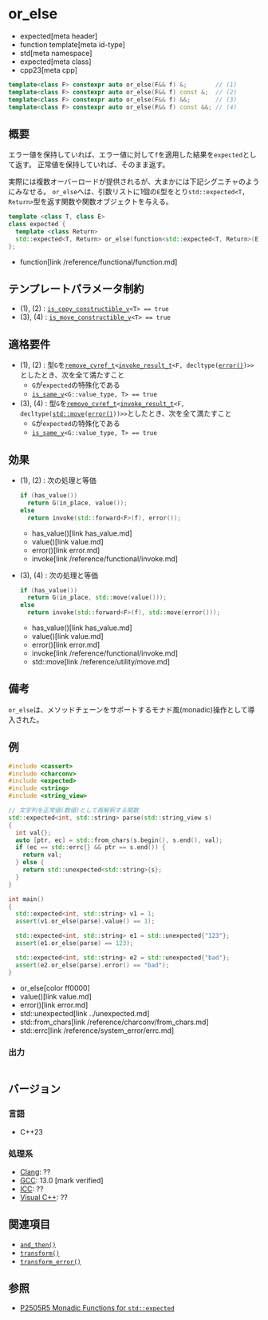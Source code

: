 # or_else
* expected[meta header]
* function template[meta id-type]
* std[meta namespace]
* expected[meta class]
* cpp23[meta cpp]

```cpp
template<class F> constexpr auto or_else(F&& f) &;        // (1)
template<class F> constexpr auto or_else(F&& f) const &;  // (2)
template<class F> constexpr auto or_else(F&& f) &&;       // (3)
template<class F> constexpr auto or_else(F&& f) const &&; // (4)
```

## 概要
エラー値を保持していれば、エラー値に対して`f`を適用した結果を`expected`として返す。
正常値を保持していれば、そのまま返す。

実際には複数オーバーロードが提供されるが、大まかには下記シグニチャのようにみなせる。
`or_else`へは、引数リストに1個の`E`型をとり`std::expected<T, Return>`型を返す関数や関数オブジェクトを与える。

```cpp
template <class T, class E>
class expected {
  template <class Return>
  std::expected<T, Return> or_else(function<std::expected<T, Return>(E)> func);
};
```
* function[link /reference/functional/function.md]


## テンプレートパラメータ制約
- (1), (2) : [`is_copy_constructible_v`](/reference/type_traits/is_copy_constructible.md)`<T> == true`
- (3), (4) : [`is_move_constructible_v`](/reference/type_traits/is_move_constructible.md)`<T> == true`


## 適格要件
- (1), (2) : 型`G`を[`remove_cvref_t`](/reference/type_traits/remove_cvref.md)`<`[`invoke_result_t`](/reference/type_traits/invoke_result.md)`<F, decltype(`[`error()`](error.md)`)>>`としたとき、次を全て満たすこと
    - `G`が`expected`の特殊化である
    - [`is_same_v`](/reference/type_traits/is_same.md)`<G::value_type, T> == true`
- (3), (4) : 型`G`を[`remove_cvref_t`](/reference/type_traits/remove_cvref.md)`<`[`invoke_result_t`](/reference/type_traits/invoke_result.md)`<F, decltype(`[`std::move`](/reference/utility/move.md)`(`[`error()`](error.md)`))>>`としたとき、次を全て満たすこと
    - `G`が`expected`の特殊化である
    - [`is_same_v`](/reference/type_traits/is_same.md)`<G::value_type, T> == true`


## 効果
- (1), (2) : 次の処理と等価
    ```cpp
    if (has_value())
      return G(in_place, value());
    else
      return invoke(std::forward<F>(f), error());
    ```
    * has_value()[link has_value.md]
    * value()[link value.md]
    * error()[link error.md]
    * invoke[link /reference/functional/invoke.md]

- (3), (4) : 次の処理と等価
    ```cpp
    if (has_value())
      return G(in_place, std::move(value()));
    else
      return invoke(std::forward<F>(f), std::move(error()));
    ```
    * has_value()[link has_value.md]
    * value()[link value.md]
    * error()[link error.md]
    * invoke[link /reference/functional/invoke.md]
    * std::move[link /reference/utility/move.md]


## 備考
`or_else`は、メソッドチェーンをサポートするモナド風(monadic)操作として導入された。


## 例
```cpp example
#include <cassert>
#include <charconv>
#include <expected>
#include <string>
#include <string_view>

// 文字列を正常値(数値)として再解釈する関数
std::expected<int, std::string> parse(std::string_view s)
{
  int val{};
  auto [ptr, ec] = std::from_chars(s.begin(), s.end(), val);
  if (ec == std::errc{} && ptr == s.end()) {
    return val;
  } else {
    return std::unexpected<std::string>{s};
  }
}

int main()
{
  std::expected<int, std::string> v1 = 1;
  assert(v1.or_else(parse).value() == 1);

  std::expected<int, std::string> e1 = std::unexpected{"123"};
  assert(e1.or_else(parse) == 123);

  std::expected<int, std::string> e2 = std::unexpected{"bad"};
  assert(e2.or_else(parse).error() == "bad");
}
```
* or_else[color ff0000]
* value()[link value.md]
* error()[link error.md]
* std::unexpected[link ../unexpected.md]
* std::from_chars[link /reference/charconv/from_chars.md]
* std::errc[link /reference/system_error/errc.md]

### 出力
```
```


## バージョン
### 言語
- C++23

### 処理系
- [Clang](/implementation.md#clang): ??
- [GCC](/implementation.md#gcc): 13.0 [mark verified]
- [ICC](/implementation.md#icc): ??
- [Visual C++](/implementation.md#visual_cpp): ??


## 関連項目
- [`and_then()`](and_then.md)
- [`transform()`](transform.md)
- [`transform_error()`](transform_error.md)


## 参照
- [P2505R5 Monadic Functions for `std::expected`](https://www.open-std.org/jtc1/sc22/wg21/docs/papers/2022/p2505r5.html)
